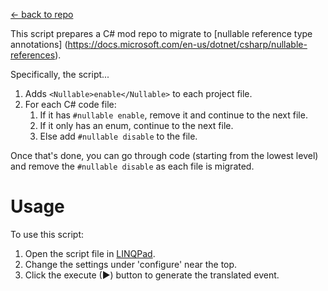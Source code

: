 [← back to repo](../)

This script prepares a C# mod repo to migrate to [nullable reference type annotations]
(https://docs.microsoft.com/en-us/dotnet/csharp/nullable-references).

Specifically, the script...
1. Adds `<Nullable>enable</Nullable>` to each project file.
2. For each C# code file:
   1. If it has `#nullable enable`, remove it and continue to the next file.
   2. If it only has an enum, continue to the next file.
   3. Else add `#nullable disable` to the file.

Once that's done, you can go through code (starting from the lowest level) and remove the
`#nullable disable` as each file is migrated.

# Usage
To use this script:

1. Open the script file in [LINQPad](https://www.linqpad.net).
2. Change the settings under 'configure' near the top.
3. Click the execute (▶) button to generate the translated event.

